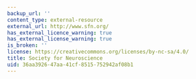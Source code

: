 ```yaml
---
backup_url: ''
content_type: external-resource
external_url: http://www.sfn.org/
has_external_licence_warning: true
has_external_license_warning: true
is_broken: ''
license: https://creativecommons.org/licenses/by-nc-sa/4.0/
title: Society for Neuroscience
uid: 36aa3926-47aa-41cf-8515-752942af08b1
---
```

